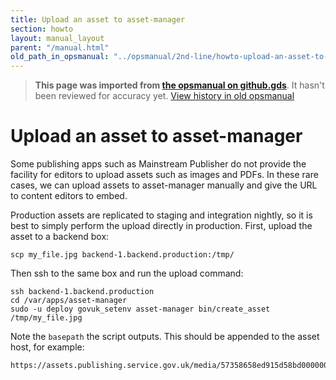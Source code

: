 ```yaml
---
title: Upload an asset to asset-manager
section: howto
layout: manual_layout
parent: "/manual.html"
old_path_in_opsmanual: "../opsmanual/2nd-line/howto-upload-an-asset-to-asset-manager.md"
---
```




> **This page was imported from [the opsmanual on github.gds](https://github.gds/gds/opsmanual)**.
It hasn't been reviewed for accuracy yet.
[View history in old opsmanual](https://github.gds/gds/opsmanual/tree/master/2nd-line/howto-upload-an-asset-to-asset-manager.md)


# Upload an asset to asset-manager

Some publishing apps such as Mainstream Publisher do not provide the facility for editors to upload
assets such as images and PDFs. In these rare cases, we can upload assets to asset-manager manually
and give the URL to content editors to embed.

Production assets are replicated to staging and integration nightly, so it is best to simply perform
the upload directly in production. First, upload the asset to a backend box:

```
scp my_file.jpg backend-1.backend.production:/tmp/
```

Then ssh to the same box and run the upload command:

```
ssh backend-1.backend.production
cd /var/apps/asset-manager
sudo -u deploy govuk_setenv asset-manager bin/create_asset /tmp/my_file.jpg
```

Note the `basepath` the script outputs. This should be appended to the asset host, for example:

```
https://assets.publishing.service.gov.uk/media/57358658ed915d58bd000000/my_file.jpg
```

